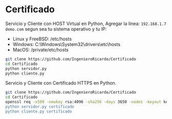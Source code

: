 # Certificado


Servicio y Cliente con HOST Virtual en Python, Agregar la linea: 
```192.168.1.7  demo.com```
segun sea tu sistema operativo y tu IP:

- Linux y FreeBSD: /etc/hosts
- Windows: C:\Windows\System32\drivers\etc\hosts
- MacOS: /private/etc/hosts

```bash
git clone https://github.com/IngenieroRicardo/Certificado
cd Certificado
python servidor.py
python cliente.py
```


Servicio y Cliente con Certificado HTTPS en Python.

```bash
git clone https://github.com/IngenieroRicardo/Certificado
cd Certificado
openssl req -x509 -newkey rsa:4096 -sha256 -days 3650 -nodes -keyout key.pem -out cert.pem -subj "/CN=demo.com"  -addext "subjectAltName=DNS:demo.com,DNS:*.demo.com,IP:192.168.1.7“
python servidor.py certificado
python cliente.py certificado
```

